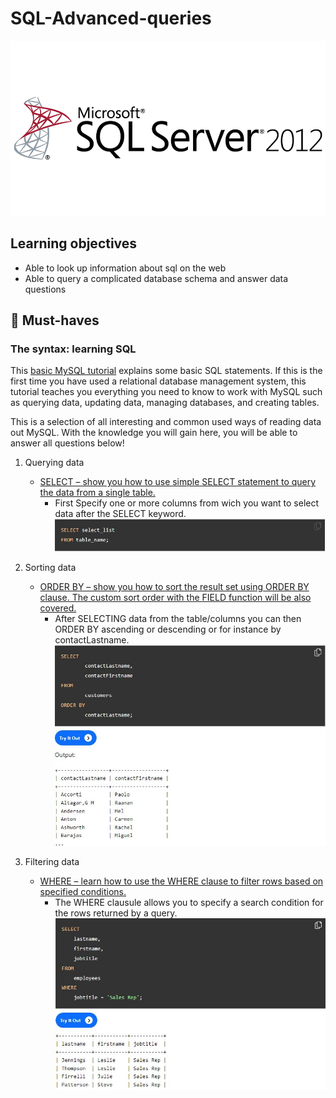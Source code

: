 # SQL-Advanced-queries

![SQL](sqlserver.png)

## Learning objectives
- Able to look up information about sql on the web
- Able to query a complicated database schema and answer data questions

## 🌱 Must-haves

### The syntax: learning SQL
This [basic MySQL tutorial](https://www.mysqltutorial.org/basic-mysql-tutorial.aspx) explains some basic SQL statements. If this is the first time you have used a relational database management system, this tutorial teaches you everything you need to know to work with MySQL such as querying data, updating data, managing databases, and creating tables.

This is a selection of all interesting and common used ways of reading data out MySQL.
With the knowledge you will gain here, you will be able to answer all questions below!

1. Querying data
   	- [SELECT – show you how to use simple SELECT statement to query the data from a single table.](https://www.mysqltutorial.org/mysql-select-statement-query-data.aspx)
		- First Specify one or more columns from wich you want to select data after the SELECT keyword.
	![SQL SELECT](SELECT.JPG)

2. Sorting data
	- [ORDER BY – show you how to sort the result set using ORDER BY clause. The custom sort order with the FIELD function will be also covered.](https://www.mysqltutorial.org/mysql-order-by/)
		- After SELECTING data from the table/columns you can then ORDER BY ascending or descending or for instance by contactLastname.
	![SQL ORDERBY](ORDERBY.JPG)

3. Filtering data
	- [WHERE – learn how to use the WHERE clause to filter rows based on specified conditions.](https://www.mysqltutorial.org/mysql-where/)
		- The WHERE clausule allows you to specify a search condition for the rows returned by a query. 
	![SQL WHERE](WHERE.JPG)